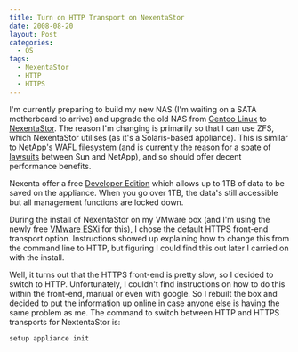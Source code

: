 ```yaml
---
title: Turn on HTTP Transport on NexentaStor
date: 2008-08-20
layout: Post
categories:
  - OS
tags:
  - NexentaStor
  - HTTP
  - HTTPS
---
```


I'm currently preparing to build my new NAS (I'm waiting on a SATA motherboard to arrive) and upgrade the old NAS from [Gentoo Linux](http://www.gentoo.org/) to [NexentaStor](http://www.nexenta.com/corp/). The reason I'm changing is primarily so that I can use ZFS, which NexentaStor utilises (as it's a Solaris-based appliance). This is similar to NetApp's WAFL filesystem (and is currently the reason for a spate of [lawsuits](http://www.sun.com/lawsuit/zfs/) between Sun and NetApp), and so should offer decent performance benefits.

<!-- more -->

Nexenta offer a free [Developer Edition](http://www.nexenta.com/corp/index.php?option=com_content&task=view&id=18&Itemid=75) which allows up to 1TB of data to be saved on the appliance. When you go over 1TB, the data's still accessible but all management functions are locked down.

During the install of NexentaStor on my VMware box (and I'm using the newly free [VMware ESXi](http://www.vmware.com/products/esxi/) for this), I chose the default HTTPS front-end transport option. Instructions showed up explaining how to change this from the command line to HTTP, but figuring I could find this out later I carried on with the install.

Well, it turns out that the HTTPS front-end is pretty slow, so I decided to switch to HTTP. Unfortunately, I couldn't find instructions on how to do this within the front-end, manual or even with google. So I rebuilt the box and decided to put the information up online in case anyone else is having the same problem as me. The command to switch between HTTP and HTTPS transports for NextentaStor is:

```bash
setup appliance init
```
